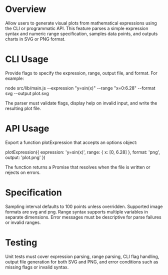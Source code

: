 # Overview
Allow users to generate visual plots from mathematical expressions using the CLI or programmatic API. This feature parses a simple expression syntax and numeric range specification, samples data points, and outputs charts in SVG or PNG format.

# CLI Usage
Provide flags to specify the expression, range, output file, and format. For example:

node src/lib/main.js --expression "y=sin(x)" --range "x=0:6.28" --format svg --output plot.svg

The parser must validate flags, display help on invalid input, and write the resulting plot file.

# API Usage
Export a function plotExpression that accepts an options object:

plotExpression({ expression: 'y=sin(x)', range: { x: [0, 6.28] }, format: 'png', output: 'plot.png' })

The function returns a Promise that resolves when the file is written or rejects on errors.

# Specification
Sampling interval defaults to 100 points unless overridden. Supported image formats are svg and png. Range syntax supports multiple variables in separate dimensions. Error messages must be descriptive for parse failures or invalid ranges.

# Testing
Unit tests must cover expression parsing, range parsing, CLI flag handling, output file generation for both SVG and PNG, and error conditions such as missing flags or invalid syntax.